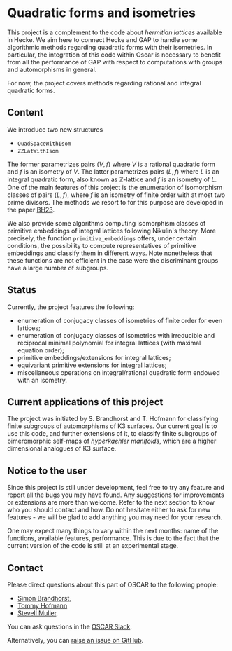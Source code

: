# Quadratic forms and isometries

This project is a complement to the code about *hermitian lattices* available
in Hecke. We aim here to connect Hecke and GAP to handle some algorithmic
methods regarding quadratic forms with their isometries. In particular,
the integration of this code within Oscar is necessary to benefit from all the
performance of GAP with respect to computations with groups and automorphisms in
general.

For now, the project covers methods regarding rational and integral quadratic
forms.

## Content

We introduce two new structures
* `QuadSpaceWithIsom`
* `ZZLatWithIsom`

The former parametrizes pairs $(V, f)$ where $V$ is a rational quadratic form
and $f$ is an isometry of $V$. The latter parametrizes pairs $(L, f)$ where
$L$ is an integral quadratic form, also known as $\mathbb Z$-lattice and $f$
is an isometry of $L$. One of the main features of this project is the
enumeration of isomorphism classes of pairs $(L, f)$, where $f$ is an isometry
of finite order with at most two prime divisors. The methods we resort to
for this purpose are developed in the paper [BH23](@cite).

We also provide some algorithms computing isomorphism classes of primitive
embeddings of integral lattices following Nikulin's theory. More precisely, the
function `primitive_embeddings` offers, under certain conditions,
the possibility to compute representatives of primitive embeddings and classify
them in different ways. Note nonetheless that these functions are not efficient
in the case were the discriminant groups have a large number of subgroups.

## Status

Currently, the project features the following:

- enumeration of conjugacy classes of isometries of finite order for even lattices;
- enumeration of conjugacy classes of isometries with irreducible and reciprocal minimal polynomial for integral lattices (with maximal equation order);
- primitive embeddings/extensions for integral lattices;
- equivariant primitive extensions for integral lattices;
- miscellaneous operations on integral/rational quadratic form endowed with an isometry.

## Current applications of this project

The project was initiated by S. Brandhorst and T. Hofmann for classifying
finite subgroups of automorphisms of K3 surfaces. Our current goal is to use
this code, and further extensions of it, to classify finite subgroups of
bimeromorphic self-maps of *hyperkaehler manifolds*, which are a higher
dimensional analogues of K3 surface.

## Notice to the user

Since this project is still under development, feel free to try any feature and
report all the bugs you may have found. Any suggestions for improvements or
extensions are more than welcome. Refer to the next section to know who you
should contact and how. Do not hesitate either to ask for new features - we
will be glad to add anything you may need for your research.

One may expect many things to vary within the next months: name of the
functions, available features, performance. This is due to the fact that the
current version of the code is still at an experimental stage.

## Contact

Please direct questions about this part of OSCAR to the following people:
* [Simon Brandhorst](https://www.math.uni-sb.de/ag/brandhorst/index.php?lang=en),
* [Tommy Hofmann](https://www.thofma.com/)
* [Stevell Muller](https://www.math.uni-sb.de/ag/brandhorst/index.php?option=com_content&view=article&id=26:muller-en-1&catid=18&lang=en&Itemid=114).

You can ask questions in the [OSCAR Slack](https://www.oscar-system.org/community/#slack).

Alternatively, you can [raise an issue on GitHub](https://github.com/oscar-system/Oscar.jl).
